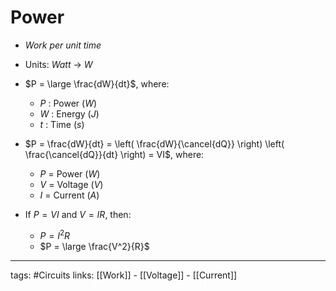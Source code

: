 # Power
- *Work per unit time*

- Units: *Watt* -> $W$

- $P = \large \frac{dW}{dt}$, where:

	- $P$ : Power ($W$)
	- $W$ : Energy ($J$)
	- $t$ : Time ($s$)

- $P = \frac{dW}{dt} = \left( \frac{dW}{\cancel{dQ}} \right) \left( \frac{\cancel{dQ}}{dt} \right) = VI$, where:
	- $P$ = Power ($W$)
	- $V$ = Voltage ($V$)
	- $I$ = Current ($A$)

- If $P = VI$ and $V = IR$, then:
	-  $P = I^2R$
	- $P = \large \frac{V^2}{R}$

---
tags: #Circuits 
links: [[Work]] - [[Voltage]] - [[Current]]
